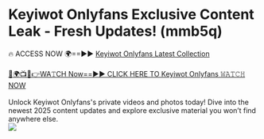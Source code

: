 # Keyiwot Onlyfans Exclusive Content Leak - Fresh Updates! (mmb5q)

🔥 ACCESS NOW 🌍==►► <a href="https://tinyurl.com/kvy9nzfs" rel="nofollow">Keyiwot Onlyfans Latest Collection</a>
<br><br>
[🔴🌍📺📱👉WA𝚃CH Now==►► CLICK HERE TO Keyiwot Onlyfans 𝚆𝙰𝚃𝙲𝙷 NOW](https://tinyurl.com/kvy9nzfs)
<br><br>
Unlock Keyiwot Onlyfans's private videos and photos today! Dive into the newest 2025 content updates and explore exclusive material you won’t find anywhere else.
<br>
<a href="https://tinyurl.com/kvy9nzfs" rel="nofollow" data-target="animated-image.originalLink"><img src="https://camo.githubusercontent.com/8a4f000d20f83aca3bf7ec5f350d767afa0574a8a352519fd8cfa583a6f93a33/68747470733a2f2f692e696d6775722e636f6d2f644a486b345a712e676966" data-canonical-src="https://i.imgur.com/dJHk4Zq.gif" style="max-width: 100%; display: inline-block;" data-target="animated-image.originalImage"></a>
<br>
